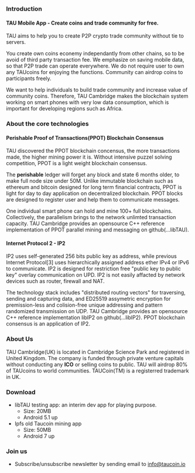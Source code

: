 ### Introduction
#### TAU Mobile App - Create coins and trade community for free.
TAU aims to help you to create P2P crypto trade community without tie to servers. 

You create own coins econemy independantly from other chains, so to be avoid of third party transaction fee. We emphasize on saving mobile data, so that P2P trade can operate everywhere. We do not require user to own any TAUcoins for enjoying the functions. Community can airdrop coins to participants freely. 

We want to help individuals to build trade community and increase value of community coins. Therefore, TAU Cambridge makes the blockchain system working on smart phones with very low data consumption, which is important for developing regions such as Africa.

### About the core technologies
#### Perishable Proof of Transactions(PPOT) Blockchain Consensus

TAU discovered the PPOT blockchain concensus, the more transactions made, the higher mining power it is. Without intensive puzzel solving competition, PPOT is a light weight blockchain consensus. 

The **perishable** ledger will forget any block and state 6 months older, to make full node size under 50M. Unlike immutable blockchain such as ethereum and bitcoin designed for long term financial contracts, PPOT is light for day to day application on decentralized blockchain. PPOT blocks are designed to register user and help them to communicate messages. 

One individual smart phone can hold and mine 100+ full blockchains. Collectively, the parallelism brings to the network unlimted transaction capacity. 
TAU Cambridge provides an opensource C++ reference implementation of PPOT parallel mining and messaging on github(...libTAU).

#### Internet Protocol 2 - IP2
IP2 uses self-generated 256 bits public key as address, while previous Internet Protocol[3] uses hierarchically assigned address ether IPv4 or IPv6 to communicate. IP2 is designed for restriction free "public key to public key" overlay communication on UPD. IP2 is not easily affacted by network devices such as router, firewall and NAT.

The technology stack includes "distributed routing vectors" for traversing, sending and capturing data, and ED25519 assymetric encryption for premission-less and colision-free unique addressing and pattern randomized transmission on UDP. TAU Cambridge provides an opensource C++ reference implementation libIP2 on github(...libIP2).
PPOT blockchain consensus is an application of IP2. 

### About Us
TAU Cambridge(UK) is located in Cambridge Science Park and registered in United Kingdom. The company is funded through private venture capitals without conducting any **ICO** or selling coins to public. TAU will airdrop 80% of TAUcoins to world communities. TAUCoin(TM) is a registerred trademark in UK. 

### Download
* libTAU testing app: an interim dev app for playing purpose. 
  * Size: 20MB
  * Android 5.1 up
* Ipfs old Taucoin mining app
  * Size: 50MB
  * Android 7 up

### Join us
* Subscribe/unsubscribe newsletter by sending email to info@taucoin.io

